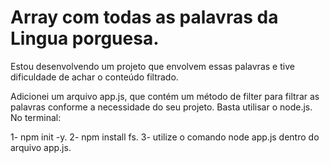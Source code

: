 # Array com todas as palavras da Lingua porguesa.

Estou desenvolvendo um projeto que envolvem essas palavras e tive dificuldade de achar o conteúdo filtrado.

Adicionei um arquivo app.js, que contém um método de filter 
para filtrar as palavras conforme a necessidade do seu projeto. 
Basta utilisar o node.js. No terminal:

1- npm init -y.
2- npm install fs.
3- utilize o comando node app.js dentro do arquivo app.js.

